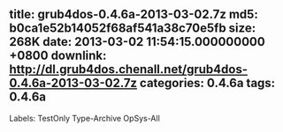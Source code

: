 title: grub4dos-0.4.6a-2013-03-02.7z
md5: b0ca1e52b14052f68af541a38c70e5fb
size: 268K
date: 2013-03-02 11:54:15.000000000 +0800
downlink: http://dl.grub4dos.chenall.net/grub4dos-0.4.6a-2013-03-02.7z
categories: 0.4.6a
tags: 0.4.6a
---

Labels: 
 TestOnly
 Type-Archive
 OpSys-All